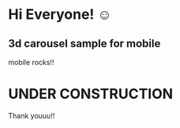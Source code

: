 # Hi Everyone! ☺

## 3d carousel sample for mobile
mobile rocks!!
# UNDER CONSTRUCTION

Thank youuu!!
